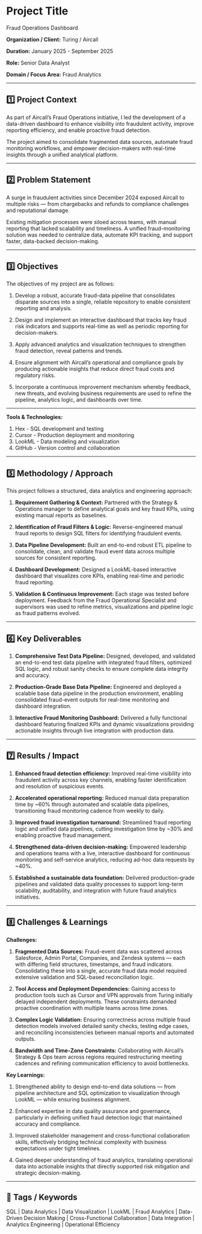 # Project Title

Fraud Operations Dashboard

**Organization / Client:** Turing / Aircall

**Duration:**   January 2025 - September 2025

**Role:**   Senior Data Analyst

**Domain / Focus Area:**   Fraud Analytics

---

## 1️⃣ Project Context

As part of Aircall’s Fraud Operations initiative, I led the development of a data-driven dashboard to enhance visibility into fraudulent activity, improve reporting efficiency, and enable proactive fraud detection.

The project aimed to consolidate fragmented data sources, automate fraud monitoring workflows, and empower decision-makers with real-time insights through a unified analytical platform.

---

## 2️⃣ Problem Statement

A surge in fraudulent activities since December 2024 exposed Aircall to multiple risks — from chargebacks and refunds to compliance challenges and reputational damage.

Existing mitigation processes were siloed across teams, with manual reporting that lacked scalability and timeliness. A unified fraud-monitoring solution was needed to centralize data, automate KPI tracking, and support faster, data-backed decision-making.

---

## 3️⃣ Objectives

The objectives of my project are as follows:

1. Develop a robust, accurate fraud-data pipeline that consolidates disparate sources into a single, reliable repository to enable consistent reporting and analysis.
   
2. Design and implement an interactive dashboard that tracks key fraud risk indicators and supports real-time as well as periodic reporting for decision-makers.
   
3. Apply advanced analytics and visualization techniques to strengthen fraud detection, reveal patterns and trends.
   
4. Ensure alignment with Aircall’s operational and compliance goals by producing actionable insights that reduce direct fraud costs and regulatory risks.
   
5. Incorporate a continuous improvement mechanism whereby feedback, new threats, and evolving business requirements are used to refine the pipeline, analytics logic, and dashboards over time. 

---

**Tools & Technologies:**

1. Hex - SQL development and testing
2. Cursor - Production deployment and monitoring
3. LookML - Data modeling and visualization
4. GitHub - Version control and collaboration

---

## 5️⃣ Methodology / Approach

This project follows a structured, data analytics and engineering approach:

1. **Requirement Gathering & Context:** Partnered with the Strategy & Operations manager to define analytical goals and key fraud KPIs, using existing manual reports as baselines.

2. **Identification of Fraud Filters & Logic:** Reverse-engineered manual fraud reports to design SQL filters for identifying fraudulent events.
   
3. **Data Pipeline Development:** Built an end-to-end robust ETL pipeline to consolidate, clean, and validate fraud event data across multiple sources for consistent reporting.
   
4. **Dashboard Development:** Designed a LookML-based interactive dashboard that visualizes core KPIs, enabling real-time and periodic fraud reporting.
   
5. **Validation & Continuous Improvement:** Each stage was tested before deployment. Feedback from the Fraud Operational Specialist and supervisors was used to refine metrics, visualizations and pipeline logic as fraud patterns evolved.  

---

## 6️⃣ Key Deliverables

1. **Comprehensive Test Data Pipeline:** Designed, developed, and validated an end-to-end test data pipeline with integrated fraud filters, optimized SQL logic, and robust sanity checks to ensure complete data integrity and accuracy.

2. **Production-Grade Base Data Pipeline:** Engineered and deployed a scalable base data pipeline in the production environment, enabling consolidated fraud-event outputs for real-time monitoring and dashboard integration.

3. **Interactive Fraud Monitoring Dashboard:** Delivered a fully functional dashboard featuring finalized KPIs and dynamic visualizations providing actionable insights through live integration with production data. 

---

## 7️⃣ Results / Impact

1. **Enhanced fraud detection efficiency:** Improved real-time visibility into fraudulent activity across key channels, enabling faster identification and resolution of suspicious events.

2. **Accelerated operational reporting:** Reduced manual data preparation time by ~60% through automated and scalable data pipelines, transitioning fraud monitoring cadence from weekly to daily.

3. **Improved fraud investigation turnaround:** Streamlined fraud reporting logic and unified data pipelines, cutting investigation time by ~30% and enabling proactive fraud management.

4. **Strengthened data-driven decision-making:** Empowered leadership and operations teams with a live, interactive dashboard for continuous monitoring and self-service analytics, reducing ad-hoc data requests by ~40%.

5. **Established a sustainable data foundation:** Delivered production-grade pipelines and validated data quality processes to support long-term scalability, auditability, and integration with future fraud analytics initiatives.  

---

## 8️⃣ Challenges & Learnings

**Challenges:**

1. **Fragmented Data Sources:** Fraud-event data was scattered across Salesforce, Admin Portal, Companies, and Zendesk systems — each with differing field structures, timestamps, and fraud indicators. Consolidating these into a single, accurate fraud data model required extensive validation and SQL-based reconciliation logic.
   
2. **Tool Access and Deployment Dependencies:** Gaining access to production tools such as Cursor and VPN approvals from Turing initially delayed independent deployments. These constraints demanded proactive coordination with multiple teams across time zones.
   
3. **Complex Logic Validation:** Ensuring correctness across multiple fraud detection models involved detailed sanity checks, testing edge cases, and reconciling inconsistencies between manual reports and automated outputs.

4. **Bandwidth and Time-Zone Constraints:** Collaborating with Aircall’s Strategy & Ops team across regions required restructuring meeting cadences and refining communication efficiency to avoid bottlenecks.

**Key Learnings:**

1. Strengthened ability to design end-to-end data solutions — from pipeline architecture and SQL optimization to visualization through LookML — while ensuring business alignment.
   
2. Enhanced expertise in data quality assurance and governance, particularly in defining unified fraud detection logic that maintained accuracy and compliance.
   
3. Improved stakeholder management and cross-functional collaboration skills, effectively bridging technical complexity with business expectations under tight timelines.
   
4. Gained deeper understanding of fraud analytics, translating operational data into actionable insights that directly supported risk mitigation and strategic decision-making. 

---

## 🔖 Tags / Keywords

SQL | Data Analytics | Data Visualization | LookML | Fraud Analytics | Data-Driven Decision Making | Cross-Functional Collaboration | Data Integration | Analytics Engineering | Operational Efficiency